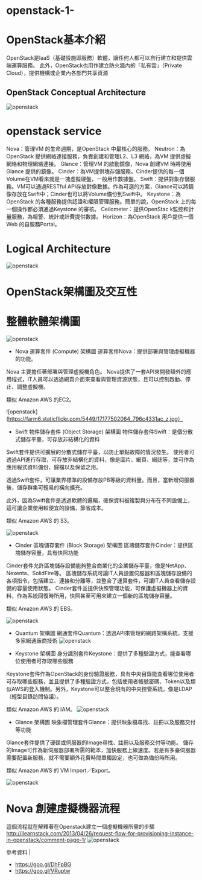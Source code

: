 # openstack-1-

# OpenStack基本介紹
OpenStack是IaaS（基礎設施即服務）軟體，讓任何人都可以自行建立和提供雲端運算服務。
此外，OpenStack也用作建立防火牆內的「私有雲」（Private Cloud），提供機構或企業內各部門共享資源

## OpenStack Conceptual Architecture
![openstack](http://7xo6kd.com1.z0.glb.clouddn.com/upload-ueditor-image-20160331-1459396288164018195.jpg)

# openstack service

Nova：管理VM 的生命週期，是OpenStack 中最核心的服務。 
Neutron：為OpenStack 提供網絡連接服務，負責創建和管理L2、L3 網絡，為VM 提供虛擬網絡和物理網絡連接。 
Glance：管理VM 的啟動鏡像，Nova 創建VM 時將使用Glance 提供的鏡像。 
Cinder：為VM提供塊存儲服務。Cinder提供的每一個Volume在VM看來就是一塊虛擬硬盤，一般用作數據盤。
Swift：提供對象存儲服務。VM可以通過RESTful API存放對像數據。作為可選的方案，Glance可以將鏡像存放在Swift中；Cinder也可以將Volume備份到Swift中。
Keystone：為OpenStack 的各種服務提供認證和權限管理服務。簡單的說，OpenStack 上的每一個操作都必須通過Keystone 的審核。
Ceilometer：提供OpenStac k監控和計量服務，為報警、統計或計費提供數據。 
Horizon：為OpenStack 用戶提供一個Web 的自服務Portal。 

# Logical Architecture 
![openstack](http://7xo6kd.com1.z0.glb.clouddn.com/upload-ueditor-image-20160331-1459396289980075632.jpg)

# OpenStack架構圖及交互性

# 整體軟體架構圖

![openstack](https://farm6.staticflickr.com/5456/17612175358_ce88a63db0_z.jpg)

- Nova 運算套件 (Compute) 架構圖
運算套件Nova：提供部署與管理虛擬機器的功能。

Nova 主要擔任著部署與管理虛擬機角色。
Nova提供了一套API來開發額外的應用程式，IT人員可以透過網頁介面來查看與管理資源狀態，且可以控制啟動、停止、調整虛擬機。

類似 Amazon AWS 的EC2。

![openstack](https://farm6.staticflickr.com/5449/17177502064_796c4331ac_z.jpg）
- Swift 物件儲存套件 (Object Storage) 架構圖
物件儲存套件Swift：是個分散式儲存平臺，可存放非結構化的資料

Swift套件提供可擴展的分散式儲存平臺，以防止單點故障的情況發生。
使用者可透過API進行存取，可存放非結構化的資料，像是圖片、網頁、網誌等，並可作為應用程式資料備份、歸檔以及保留之用。

透過Swift套件，可讓業界標準的設備存放PB等級的資料量。而且，當新增伺服器後，儲存群集可輕易的橫向擴充。

此外，因為Swift套件是透過軟體的邏輯，確保資料被複製與分布在不同設備上，這可讓企業使用較便宜的設備，節省成本。

類似 Amazon AWS 的 S3。

![openstack](https://farm9.staticflickr.com/8864/17179640403_fd10cca4d2_z.jpg)

- Cinder 區塊儲存套件 (Block Storage) 架構圖
區塊儲存套件Cinder：提供區塊儲存容量，具有快照功能

Cinder套件允許區塊儲存設備能夠整合商業化的企業儲存平臺，像是NetApp、Nexenta、SolidFire等。
區塊儲存系統可讓IT人員設置伺服器和區塊儲存設備的各項指令，包括建立、連接和分離等，並整合了運算套件，可讓IT人員查看儲存設備的容量使用狀態。
Cinder套件並提供快照管理功能，可保護虛擬機器上的資料，作為系統回復時所用，快照甚至可用來建立一個新的區塊儲存容量。

類似 Amazon AWS 的 EBS。

![openstack](https://farm6.staticflickr.com/5455/17179630023_a20295be35_z.jpg)

- Quantum 架構圖
網通套件Quantum：透過API來管理的網路架構系統，支援多家網通廠商技術
![openstack](https://farm9.staticflickr.com/8833/17797234232_ca85a1f6ba_z.jpg)

- Keystone 架構圖
身分識別套件Keystone：提供了多種驗證方式，能查看哪位使用者可存取哪些服務

Keystone套件作為OpenStack的身份驗證服務，具有中央目錄能查看哪位使用者可存取哪些服務，並且提供了多種驗證方式，包括使用者帳號密碼、Token以及類似AWS的登入機制。另外，Keystone可以整合現有的中央控管系統，像是LDAP（輕型目錄訪問協議）。

類似 Amazon AWS 的 IAM。
![openstack](https://farm8.staticflickr.com/7744/17800436291_c90789162c_z.jpg)

- Glance 架構圖
映象檔管理套件Glance：提供映象檔尋找、註冊以及服務交付等功能

Glance套件提供了硬碟或伺服器的Image尋找、註冊以及服務交付等功能。
儲存的Image可作為新伺服器部署所需的範本，加快服務上線速度。若是有多臺伺服器需要配置新服務，就不需要額外花費時間單獨設定，也可做為備份時所用。

類似 Amazon AWS 的 VM Import／Export。

![openstack](https://farm8.staticflickr.com/7737/17800436561_c3c59d0911_z.jpg)


# Nova 創建虛擬機器流程
這個流程就在解釋著在Openstack建立一個虛擬機器所需的步驟
http://ilearnstack.com/2013/04/26/request-flow-for-provisioning-instance-in-openstack/comment-page-1/
![openstack](https://farm6.staticflickr.com/5322/17773702256_148740f4e1_z.jpg)


參考資料 | 
- https://goo.gl/DhFpBG
- https://goo.gl/VRuptw
